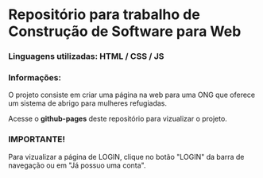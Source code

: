 # Repositório para trabalho de Construção de Software para Web

### Linguagens utilizadas: HTML / CSS / JS

### Informações:

O projeto consiste em criar uma página na web para uma ONG que oferece um sistema de abrigo para mulheres refugiadas.

Acesse o **github-pages** deste repositório para vizualizar o projeto.

### IMPORTANTE!

Para vizualizar a página de LOGIN, clique no botão "LOGIN" da barra de navegação ou em "Já possuo uma conta".
